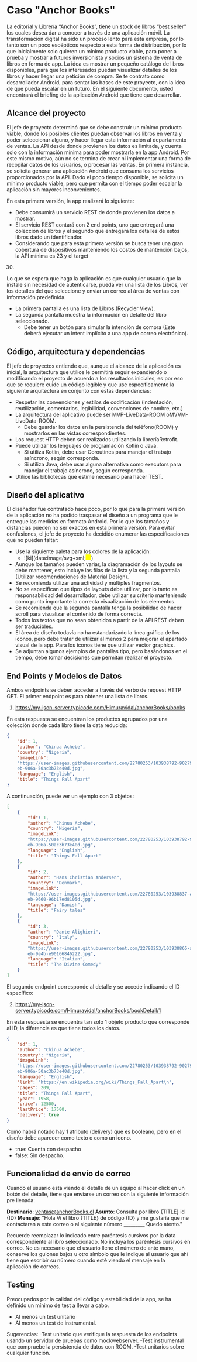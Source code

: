 # Caso "Anchor Books"

La editorial y Librería “Anchor Books”, tiene un stock de libros “best seller” los cuales desea dar a
conocer a través de una aplicación móvil.
La transformación digital ha sido un proceso lento para esta empresa, por lo tanto son un poco
escépticos respecto a esta forma de distribución, por lo que inicialmente solo quieren un mínimo
producto viable, para poner a prueba y mostrar a futuros inversionista y socios un sistema de
venta de libros en forma de app.
La idea es mostrar un pequeño catálogo de libros disponibles, para que los interesados puedan
visualizar detalles de los libros y hacer llegar una petición de compra.
Se te contrato como desarrollador Android, para sentar las bases de este proyecto, con la idea de
que pueda escalar en un futuro.
En el siguiente documento, usted encontrará el briefing de la aplicación Android que tiene que
desarrollar.

## Alcance del proyecto

El jefe de proyecto determinó que se debe construir un mínimo producto viable, donde los
posibles clientes puedan observar los libros en venta y poder seleccionar alguno, y hacer llegar
esta información al departamento de ventas.
La API desde donde provienen los datos es limitada, y cuenta solo con la información mínima para
poder mostrarla en la app Android. Por este mismo motivo, aún no se termina de crear ni
implementar una forma de recopilar datos de los usuarios, o procesar las ventas.
En primera instancia, se solicita generar una aplicación Android que consuma los servicios
proporcionados por la API. Dado el poco tiempo disponible, se solicita un mínimo producto
viable, pero que permita con el tiempo poder escalar la aplicación sin mayores inconvenientes.

En esta primera versión, la app realizará lo siguiente:

- Debe consumirá un servicio ​REST​ de donde provienen los datos a mostrar.
- El servicio REST contará con ​2 end points​, uno que entregará una colección ​de libros y el
segundo que entregará los detalles de estos libros dado un identificador.
- Considerando que para esta primera versión se busca tener una gran cobertura de
dispositivos manteniendo los costos de mantención bajos, la API mínima es 23 y el target
30.

Lo que se espera que haga la aplicación es que cualquier usuario que la instale sin necesidad de
autenticarse, pueda ver una lista de los Libros, ver los detalles del que seleccione y enviar un
correo al área de ventas con información predefinida.

- La primera pantalla es una lista de Libros (Recycler View).
- La segunda pantalla muestra la información en detalle del libro seleccionado.
	- Debe tener un botón para simular la intención de compra (Este deberá ejecutar un
intent implícito a una app de correo electrónico).

## Código, arquitectura y dependencias 

El jefe de proyectos entiende que, aunque el alcance de la aplicación es inicial, la arquitectura que
utilice le permitirá seguir expandiendo o modificando el proyecto de acuerdo a los resultados
iniciales, es por eso que se requiere cuide un código legible y que use específicamente la siguiente
arquitectura en conjunto con estas dependencias:

- Respetar las convenciones y estilos de codificación (indentación, reutilización, comentarios, legibilidad, convenciones de nombre, etc.)
- La arquitectura del aplicativo puede ser ​MVP-LiveData-ROOM​ o ​MVVM-LiveData-ROOM​.
	- Debe guardar los datos en la persistencia del teléfono(ROOM) y mostrarlos en las
vistas correspondientes.
- Los request HTTP deben ser realizados utilizando la librería ​Retrofit​.
- Puede utilizar los lenguajes de programación ​Kotlin​ o ​Java​.
	- Si utiliza Kotlin, debe usar Coroutines para manejar el trabajo asíncrono, según
corresponda.
	- Si utiliza Java, debe usar alguna alternativa como executors para manejar el
trabajo asíncrono, según corresponda.
- Utilice las bibliotecas que estime necesario para hacer TEST.


## Diseño del aplicativo 

El diseñador fue contratado hace poco, por lo que para la primera versión de la aplicación no ha
podido traspasar el diseño a un programa que le entregue las medidas en formato Android. Por lo
que los tamaños y distancias pueden no ser exactos en esta primera versión. Para evitar
confusiones, el jefe de proyecto ha decidido enumerar las especificaciones que no pueden faltar:

- Use la siguiente paleta para los colores de la aplicación:
	- ![ki](data:image/svg+xml;<svg width="15" height="15"><rect x="0" y="0" width="300" height="100" fill="yellow"/></svg>)
- Aunque los tamaños pueden variar, la diagramación de los layouts se debe mantener, esto
incluye las filas de la lista y la segunda pantalla (Utilizar recomendaciones de ​Material
Design​).
- Se recomienda utilizar una actividad y múltiples fragmentos.
- No se especifican que tipos de layouts debe utilizar, por lo tanto es responsabilidad del
desarrollador, debe utilizar su criterio manteniendo como punto importante la correcta
visualización de los elementos.
- Se recomienda que la segunda pantalla tenga la posibilidad de hacer scroll para visualizar
el contenido de forma correcta.
- Todos los textos que no sean obtenidos a partir de la API REST deben ser traducibles.
- El área de diseño todavía no ha estandarizado la línea gráfica de los íconos, pero debe
tratar de utilizar al menos 2 para mejorar el apartado visual de la app. Para los íconos
tiene que utilizar vector graphics.
- Se adjuntan algunos ejemplos de pantallas tipo, pero basándonos en el tiempo, debe
tomar decisiones que permitan realizar el proyecto.


## End Points y Modelos de Datos

Ambos endpoints se deben acceder a través del verbo de request HTTP GET. El primer endpoint es
para obtener una lista de libros.

1. https://my-json-server.typicode.com/Himuravidal/anchorBooks/books

En esta respuesta se encuentran los productos agrupados por una colección donde cada libro tiene
la data reducida:

```json
{
	"id": 1,
	"author": "Chinua Achebe",
	"country": "Nigeria",
	"imageLink":
	"https://user-images.githubusercontent.com/22780253/103938792-90279200-5109-11
	eb-906a-50ac3b73e40d.jpg",
	"language": "English",
	"title": "Things Fall Apart"
}
```

A continuación, puede ver un ejemplo con 3 objetos:

```json
[
	{
		"id": 1,
		"author": "Chinua Achebe",
		"country": "Nigeria",
		"imageLink":
		"https://user-images.githubusercontent.com/22780253/103938792-90279200-5109-11
		eb-906a-50ac3b73e40d.jpg",
		"language": "English",
		"title": "Things Fall Apart"
	},
	{
		"id": 2,
		"author": "Hans Christian Andersen",
		"country": "Denmark",
		"imageLink":
		"https://user-images.githubusercontent.com/22780253/103938837-a1709e80-5109-11
		eb-9660-96b17ed8105d.jpg",
		"language": "Danish",
		"title": "Fairy tales"
	},
	{
		"id": 3,
		"author": "Dante Alighieri",
		"country": "Italy",
		"imageLink":
		"https://user-images.githubusercontent.com/22780253/103938865-a9c8d980-5109-11
		eb-9e4b-e90166846222.jpg",
		"language": "Italian",
		"title": "The Divine Comedy"
	}
]
```

El segundo endpoint corresponde al detalle y se accede indicando el ID específico:

2. https://my-json-server.typicode.com/Himuravidal/anchorBooks/bookDetail/1

En esta respuesta se encuentra tan solo 1 objeto producto que corresponde al ID, la diferencia es
que tiene todos los datos.

```json
{
	"id": 1,
	"author": "Chinua Achebe",
	"country": "Nigeria",
	"imageLink":
	"https://user-images.githubusercontent.com/22780253/103938792-90279200-5109-11
	eb-906a-50ac3b73e40d.jpg",
	"language": "English",
	"link": "https://en.wikipedia.org/wiki/Things_Fall_Apart\n",
	"pages": 209,
	"title": "Things Fall Apart",
	"year": 1958,
	"price": 12500,
	"lastPrice": 17500,
	"delivery": true
}
```

Como habrá notado hay 1 atributo (delivery) que es booleano, pero en el diseño debe aparecer como texto o como un icono.

- true: Cuenta con despacho
- false: Sin despacho.


## Funcionalidad de envío de correo

Cuando el usuario está viendo el detalle de un equipo al hacer click en un botón del detalle, tiene
que enviarse un correo con la siguiente información pre llenada:

**Destinario**: ​ventas@anchorBooks.cl
**Asunto**: Consulta por libro {TITLE} id {ID}
**Mensaje**:
"Hola
Vi el libro {TITLE} de código ​{ID}​ y me gustaría que me contactaran a este correo o al
siguiente número _________
Quedo atento."

Recuerde reemplazar lo indicado entre paréntesis cursivos por la data correspondiente al libro
seleccionado. No incluya los paréntesis cursivos en correo.
No es necesario que el usuario llene el número de ante mano, conserve los guiones bajos u otro
símbolo que le indique al usuario que ahí tiene que escribir su número cuando esté viendo el
mensaje en la aplicación de correos.

## Testing

Preocupados por la calidad del código y estabilidad de la app, se ha definido un mínimo de test a
llevar a cabo.

- Al menos un test unitario
- Al menos un test de instrumental.

Sugerencias:
-Test unitario que verifique la respuesta de los endpoints usando un servidor de pruebas
como mockwebserver.
-Test instrumental que compruebe la persistencia de datos con ROOM.
-Test unitarios sobre cualquier función.


